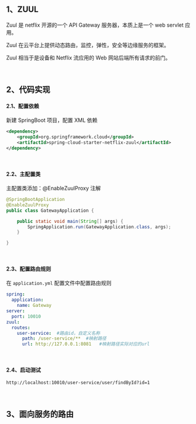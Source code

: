 ## 1、ZUUL

Zuul 是 netflix 开源的一个 API Gateway 服务器，本质上是一个 web servlet 应用。

Zuul 在云平台上提供动态路由，监控，弹性，安全等边缘服务的框架。

Zuul 相当于是设备和 Netflix 流应用的 Web 网站后端所有请求的前门。

<br>

## 2、代码实现

#### 2.1、配置依赖

新建 SpringBoot 项目，配置 XML 依赖

~~~xml
<dependency>
    <groupId>org.springframework.cloud</groupId>
    <artifactId>spring-cloud-starter-netflix-zuul</artifactId>
</dependency>
~~~

<br>

#### 2.2、主配置类

主配置类添加：@EnableZuulProxy 注解

~~~java
@SpringBootApplication
@EnableZuulProxy
public class GatewayApplication {

    public static void main(String[] args) {
        SpringApplication.run(GatewayApplication.class, args);
    }

}
~~~

<br>

#### 2.3、配置路由规则

在 `application.yml` 配置文件中配置路由规则

~~~yml
spring:
  application:
    name: Gateway
server:
  port: 10010
zuul:
  routes:
    user-service:  #路由id，自定义名称
      path: /user-service/**  #映射路径
      url: http://127.0.0.1:8081   #映射路径实际对应的url
~~~

<br>

#### 2.4、启动测试

`http://localhost:10010/user-service/user/findById?id=1`

<br>

## 3、面向服务的路由

















